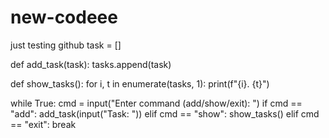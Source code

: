 # new-codeee
just testing github
task = []

def add_task(task):
    tasks.append(task)

def show_tasks():
   for  i, t in enumerate(tasks, 1):
        print(f"{i}. {t}")

while True:
    cmd = input("Enter command (add/show/exit): ")
    if cmd == "add":
        add_task(input("Task: "))
    elif cmd == "show":
        show_tasks()
    elif cmd == "exit":
        break
